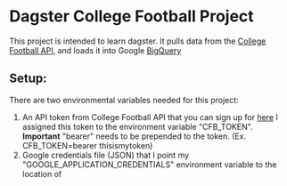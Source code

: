 # Dagster College Football Project
This project is intended to learn dagster. It pulls data from the [College Football API](https://collegefootballdata.com/), and loads it into Google [BigQuery](https://cloud.google.com/bigquery)

## Setup:
There are two environmental variables needed for this project:
1. An API token from College Football API that you can sign up for [here](https://collegefootballdata.com/key)
   I assigned this token to the environment variable "CFB_TOKEN". **Important** "bearer" needs to be prepended to the token. (Ex. CFB_TOKEN=bearer thisismytoken)
2. Google credentials file (JSON) that I point my "GOOGLE_APPLICATION_CREDENTIALS" environment variable to the location of
